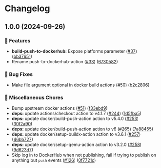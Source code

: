 # Changelog

## 1.0.0 (2024-09-26)


### 🎉 Features

* **build-push-to-dockerhub:** Expose platforms parameter ([#37](https://github.com/grafana/shared-workflows/issues/37)) ([bb37651](https://github.com/grafana/shared-workflows/commit/bb376519aa50489c7c5cb51c22830f804b0b176f))
* Rename push-to-dockerhub-action ([#33](https://github.com/grafana/shared-workflows/issues/33)) ([6730582](https://github.com/grafana/shared-workflows/commit/673058269d2bc16224e7ee844037a794765e432e))


### 🐛 Bug Fixes

* Make file argument optional in docker build actions ([#50](https://github.com/grafana/shared-workflows/issues/50)) ([b2c2806](https://github.com/grafana/shared-workflows/commit/b2c2806d455f6cbe4086fb0df849083ef48fd01c))


### 🔧 Miscellaneous Chores

* Bump upstream docker actions ([#51](https://github.com/grafana/shared-workflows/issues/51)) ([f33ebd9](https://github.com/grafana/shared-workflows/commit/f33ebd946aa2bcd994fb26afdedb575131a5b0b3))
* **deps:** update actions/checkout action to v4.1.7 ([#244](https://github.com/grafana/shared-workflows/issues/244)) ([1d5fba5](https://github.com/grafana/shared-workflows/commit/1d5fba52e7cb2780dfd1af758e1d84e35ce6e8f7))
* **deps:** update docker/build-push-action action to v5.4.0 ([#253](https://github.com/grafana/shared-workflows/issues/253)) ([30f2a90](https://github.com/grafana/shared-workflows/commit/30f2a90675be35c05810244a374dda92ca4cc813))
* **deps:** update docker/build-push-action action to v6 ([#265](https://github.com/grafana/shared-workflows/issues/265)) ([7a88455](https://github.com/grafana/shared-workflows/commit/7a884559706c0b959e39cd82a6baa6c2b771f1a2))
* **deps:** update docker/setup-buildx-action action to v3.6.1 ([#257](https://github.com/grafana/shared-workflows/issues/257)) ([46bb727](https://github.com/grafana/shared-workflows/commit/46bb727fff56784c6f157d03e1a77b1ac84636f2))
* **deps:** update docker/setup-qemu-action action to v3.2.0 ([#258](https://github.com/grafana/shared-workflows/issues/258)) ([9d623d7](https://github.com/grafana/shared-workflows/commit/9d623d79425ca7088f7570b4a5862847950a5425))
* Skip log in to DockerHub when not publishing, fail if trying to publish on anything but `push` events ([#126](https://github.com/grafana/shared-workflows/issues/126)) ([0f7721c](https://github.com/grafana/shared-workflows/commit/0f7721c56e0cc8b8b1dcfd17a44808aca4a9cc96))
